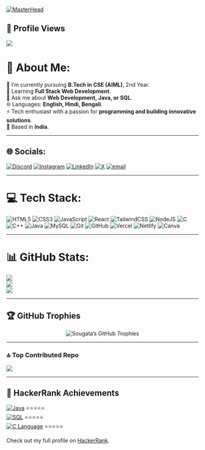 [![MasterHead](https://nielseniq.com/wp-content/uploads/sites/4/2021/02/data-science-icon-animation-banner-clockwise-4.gif)](https://in-imitable.io)

## 👀 Profile Views
![](https://komarev.com/ghpvc/?username=Sougata2006&color=blueviolet&style=for-the-badge)

# 💫 About Me:
🔭 I’m currently pursuing **B.Tech in CSE (AIML)**, 2nd Year.<br>
🌱 Learning **Full Stack Web Development**.<br>
💬 Ask me about **Web Development, Java, or SQL**.<br>
🌐 Languages: **English, Hindi, Bengali**.<br>
⚡ Tech enthusiast with a passion for **programming and building innovative solutions**.<br>
📍 Based in **India**.

---

## 🌐 Socials:
[![Discord](https://img.shields.io/badge/Discord-%237289DA.svg?logo=discord&logoColor=white)](https://discord.gg/sougata2006)
[![Instagram](https://img.shields.io/badge/Instagram-%23E4405F.svg?logo=Instagram&logoColor=white)](https://instagram.com/sougata_2006)
[![LinkedIn](https://img.shields.io/badge/LinkedIn-%230077B5.svg?logo=linkedin&logoColor=white)](https://linkedin.com/in/sougata-paul)
[![X](https://img.shields.io/badge/X-black.svg?logo=X&logoColor=white)](https://x.com/@Sougata_2006)
[![email](https://img.shields.io/badge/Email-D14836?logo=gmail&logoColor=white)](mailto:work.sougata06@gmail.com)

---

# 💻 Tech Stack:
![HTML5](https://img.shields.io/badge/html5-%23E34F26.svg?style=for-the-badge&logo=html5&logoColor=white)
![CSS3](https://img.shields.io/badge/css3-%231572B6.svg?style=for-the-badge&logo=css3&logoColor=white)
![JavaScript](https://img.shields.io/badge/javascript-%23323330.svg?style=for-the-badge&logo=javascript&logoColor=%23F7DF1E)
![React](https://img.shields.io/badge/react-%2300D8FF.svg?style=for-the-badge&logo=react&logoColor=white)
![TailwindCSS](https://img.shields.io/badge/tailwindcss-%231a202c.svg?style=for-the-badge&logo=tailwindcss&logoColor=06B6D4)
![NodeJS](https://img.shields.io/badge/node.js-%2343853D.svg?style=for-the-badge&logo=node.js&logoColor=white)
![C](https://img.shields.io/badge/c-%2300599C.svg?style=for-the-badge&logo=c&logoColor=white)
![C++](https://img.shields.io/badge/c++-%2300599C.svg?style=for-the-badge&logo=c%2B%2B&logoColor=white)
![Java](https://img.shields.io/badge/java-%23ED8B00.svg?style=for-the-badge&logo=openjdk&logoColor=white)
![MySQL](https://img.shields.io/badge/mysql-4479A1.svg?style=for-the-badge&logo=mysql&logoColor=white)
![Git](https://img.shields.io/badge/git-%23F05033.svg?style=for-the-badge&logo=git&logoColor=white)
![GitHub](https://img.shields.io/badge/github-%23121011.svg?style=for-the-badge&logo=github&logoColor=white)
![Vercel](https://img.shields.io/badge/vercel-%23000000.svg?style=for-the-badge&logo=vercel&logoColor=white)
![Netlify](https://img.shields.io/badge/netlify-%23000000.svg?style=for-the-badge&logo=netlify&logoColor=#00C7B7)
![Canva](https://img.shields.io/badge/Canva-%2300C4CC.svg?style=for-the-badge&logo=Canva&logoColor=white)

---

# 📊 GitHub Stats:
![](https://github-readme-stats.vercel.app/api?username=Sougata2006&theme=radical&hide_border=false&include_all_commits=true&count_private=false)<br/>
![](https://nirzak-streak-stats.vercel.app/?user=Sougata2006&theme=radical&hide_border=false)<br/>
![](https://github-readme-stats.vercel.app/api/top-langs/?username=Sougata2006&theme=radical&hide_border=false&include_all_commits=true&count_private=false&layout=compact)

---

## 🏆 GitHub Trophies
<p align="center">
  <img src="https://github-profile-trophies.vercel.app/?username=Sougata2006&theme=radical&margin-w=15" alt="Sougata’s GitHub Trophies"/>
</p>



---

### 🔝 Top Contributed Repo
![](https://github-contributor-stats.vercel.app/api?username=Sougata2006&limit=5&theme=dark&combine_all_yearly_contributions=true)

---

## 🏅 HackerRank Achievements

[![Java](https://img.shields.io/badge/Java-brightgreen?logo=java&logoColor=white)](https://www.hackerrank.com/psougata32) ⭐⭐⭐⭐⭐  
[![SQL](https://img.shields.io/badge/SQL-blue?logo=databricks&logoColor=white)](https://www.hackerrank.com/psougata32) ⭐⭐⭐⭐⭐  
[![C Language](https://img.shields.io/badge/C%20Language-orange?logo=c&logoColor=white)](https://www.hackerrank.com/psougata32) ⭐⭐⭐⭐⭐  

Check out my full profile on [HackerRank](https://www.hackerrank.com/psougata32).
